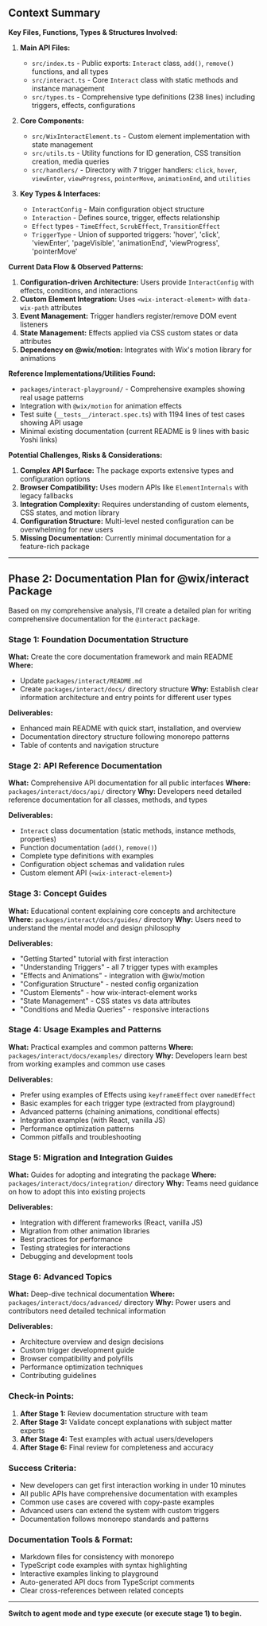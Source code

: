 ## Context Summary

**Key Files, Functions, Types & Structures Involved:**

1. **Main API Files:**
   - `src/index.ts` - Public exports: `Interact` class, `add()`, `remove()` functions, and all types
   - `src/interact.ts` - Core `Interact` class with static methods and instance management
   - `src/types.ts` - Comprehensive type definitions (238 lines) including triggers, effects, configurations

2. **Core Components:**
   - `src/WixInteractElement.ts` - Custom element implementation with state management
   - `src/utils.ts` - Utility functions for ID generation, CSS transition creation, media queries
   - `src/handlers/` - Directory with 7 trigger handlers: `click`, `hover`, `viewEnter`, `viewProgress`, `pointerMove`, `animationEnd`, and `utilities`

3. **Key Types & Interfaces:**
   - `InteractConfig` - Main configuration object structure
   - `Interaction` - Defines source, trigger, effects relationship
   - `Effect` types - `TimeEffect`, `ScrubEffect`, `TransitionEffect`
   - `TriggerType` - Union of supported triggers: 'hover', 'click', 'viewEnter', 'pageVisible', 'animationEnd', 'viewProgress', 'pointerMove'

**Current Data Flow & Observed Patterns:**

1. **Configuration-driven Architecture:** Users provide `InteractConfig` with effects, conditions, and interactions
2. **Custom Element Integration:** Uses `<wix-interact-element>` with `data-wix-path` attributes
3. **Event Management:** Trigger handlers register/remove DOM event listeners
4. **State Management:** Effects applied via CSS custom states or data attributes
5. **Dependency on @wix/motion:** Integrates with Wix's motion library for animations

**Reference Implementations/Utilities Found:**

- `packages/interact-playground/` - Comprehensive examples showing real usage patterns
- Integration with `@wix/motion` for animation effects
- Test suite (`__tests__/interact.spec.ts`) with 1194 lines of test cases showing API usage
- Minimal existing documentation (current README is 9 lines with basic Yoshi links)

**Potential Challenges, Risks & Considerations:**

1. **Complex API Surface:** The package exports extensive types and configuration options
2. **Browser Compatibility:** Uses modern APIs like `ElementInternals` with legacy fallbacks
3. **Integration Complexity:** Requires understanding of custom elements, CSS states, and motion library
4. **Configuration Structure:** Multi-level nested configuration can be overwhelming for new users
5. **Missing Documentation:** Currently minimal documentation for a feature-rich package

---

## Phase 2: Documentation Plan for @wix/interact Package

Based on my comprehensive analysis, I'll create a detailed plan for writing comprehensive documentation for the `@interact` package.

### **Stage 1: Foundation Documentation Structure**

**What:** Create the core documentation framework and main README
**Where:** 
- Update `packages/interact/README.md`
- Create `packages/interact/docs/` directory structure
**Why:** Establish clear information architecture and entry points for different user types

**Deliverables:**
- Enhanced main README with quick start, installation, and overview
- Documentation directory structure following monorepo patterns
- Table of contents and navigation structure

### **Stage 2: API Reference Documentation**

**What:** Comprehensive API documentation for all public interfaces
**Where:** `packages/interact/docs/api/` directory
**Why:** Developers need detailed reference documentation for all classes, methods, and types

**Deliverables:**
- `Interact` class documentation (static methods, instance methods, properties)
- Function documentation (`add()`, `remove()`)
- Complete type definitions with examples
- Configuration object schemas and validation rules
- Custom element API (`<wix-interact-element>`)

### **Stage 3: Concept Guides**

**What:** Educational content explaining core concepts and architecture
**Where:** `packages/interact/docs/guides/` directory
**Why:** Users need to understand the mental model and design philosophy

**Deliverables:**
- "Getting Started" tutorial with first interaction
- "Understanding Triggers" - all 7 trigger types with examples
- "Effects and Animations" - integration with @wix/motion
- "Configuration Structure" - nested config organization
- "Custom Elements" - how wix-interact-element works
- "State Management" - CSS states vs data attributes
- "Conditions and Media Queries" - responsive interactions

### **Stage 4: Usage Examples and Patterns**

**What:** Practical examples and common patterns
**Where:** `packages/interact/docs/examples/` directory
**Why:** Developers learn best from working examples and common use cases

**Deliverables:**
- Prefer using examples of Effects using `keyframeEffect` over `namedEffect`
- Basic examples for each trigger type (extracted from playground)
- Advanced patterns (chaining animations, conditional effects)
- Integration examples (with React, vanilla JS)
- Performance optimization patterns
- Common pitfalls and troubleshooting

### **Stage 5: Migration and Integration Guides**

**What:** Guides for adopting and integrating the package
**Where:** `packages/interact/docs/integration/` directory
**Why:** Teams need guidance on how to adopt this into existing projects

**Deliverables:**
- Integration with different frameworks (React, vanilla JS)
- Migration from other animation libraries
- Best practices for performance
- Testing strategies for interactions
- Debugging and development tools

### **Stage 6: Advanced Topics**

**What:** Deep-dive technical documentation
**Where:** `packages/interact/docs/advanced/` directory
**Why:** Power users and contributors need detailed technical information

**Deliverables:**
- Architecture overview and design decisions
- Custom trigger development guide
- Browser compatibility and polyfills
- Performance optimization techniques
- Contributing guidelines

### **Check-in Points:**

1. **After Stage 1:** Review documentation structure with team
2. **After Stage 3:** Validate concept explanations with subject matter experts
3. **After Stage 4:** Test examples with actual users/developers
4. **After Stage 6:** Final review for completeness and accuracy

### **Success Criteria:**

- New developers can get first interaction working in under 10 minutes
- All public APIs have comprehensive documentation with examples
- Common use cases are covered with copy-paste examples
- Advanced users can extend the system with custom triggers
- Documentation follows monorepo standards and patterns

### **Documentation Tools & Format:**

- Markdown files for consistency with monorepo
- TypeScript code examples with syntax highlighting
- Interactive examples linking to playground
- Auto-generated API docs from TypeScript comments
- Clear cross-references between related concepts

---

**Switch to agent mode and type execute (or execute stage 1) to begin.**
